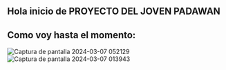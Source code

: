 ## Hola inicio de PROYECTO DEL JOVEN PADAWAN 


## Como voy hasta el momento:

![Captura de pantalla 2024-03-07 052129](https://github.com/LuisFsilva97/Clone-Disney-AppTest--BeMaster/assets/157631615/65c80d4f-3c6d-4763-a461-b16ad36b11f0)
![Captura de pantalla 2024-03-07 013943](https://github.com/LuisFsilva97/Clone-Disney-AppTest--BeMaster/assets/157631615/6fcef9d1-fa2b-472d-9954-ad555d27c297)
